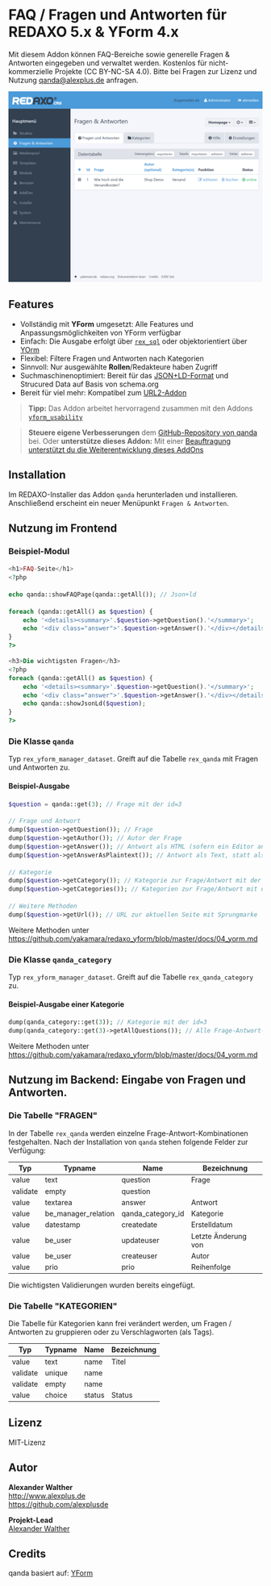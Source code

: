 # FAQ / Fragen und Antworten für REDAXO 5.x & YForm 4.x

Mit diesem Addon können FAQ-Bereiche sowie generelle Fragen & Antworten eingegeben und verwaltet werden. Kostenlos für nicht-kommerzielle Projekte (CC BY-NC-SA 4.0). Bitte bei Fragen zur Lizenz und Nutzung qanda@alexplus.de anfragen.

![GitHub Logo](https://raw.githubusercontent.com/alexplusde/qanda/main/docs/screenshot.png)


## Features

* Vollständig mit **YForm** umgesetzt: Alle Features und Anpassungsmöglichkeiten von YForm verfügbar
* Einfach: Die Ausgabe erfolgt über [`rex_sql`](https://redaxo.org/doku/master/datenbank-queries) oder objektorientiert über [YOrm](https://github.com/yakamara/redaxo_yform_docs/blob/master/de_de/yorm.md)
* Flexibel: Filtere Fragen und Antworten nach Kategorien
* Sinnvoll: Nur ausgewählte **Rollen**/Redakteure haben Zugriff
* Suchmaschinenoptimiert: Bereit für das [JSON+LD-Format](https://jsonld.com/question-and-answer/) und Strucured Data auf Basis von schema.org
* Bereit für viel mehr: Kompatibel zum [URL2-Addon](https://github.com/tbaddade/redaxo_url)

> **Tipp:** Das Addon arbeitet hervorragend zusammen mit den Addons [`yform_usability`](https://github.com/FriendsOfREDAXO/yform_usability/)

> **Steuere eigene Verbesserungen** dem [GitHub-Repository von qanda](https://github.com/alexplusde/qanda) bei. Oder **unterstütze dieses Addon:** Mit einer [Beauftragung unterstützt du die Weiterentwicklung dieses AddOns](https://github.com/sponsors/alexplusde)

## Installation

Im REDAXO-Installer das Addon `qanda` herunterladen und installieren. Anschließend erscheint ein neuer Menüpunkt `Fragen & Antworten`.

## Nutzung im Frontend

### Beispiel-Modul

```php
<h1>FAQ-Seite</h1>
<?php

echo qanda::showFAQPage(qanda::getAll()); // Json+ld

foreach (qanda::getAll() as $question) {
    echo '<details><summary>'.$question->getQuestion().'</summary>';
    echo '<div class="answer">'.$question->getAnswer().'</div></details>';
}
?>
```

```php
<h3>Die wichtigsten Fragen</h3>
<?php
foreach (qanda::getAll() as $question) {
    echo '<details><summary>'.$question->getQuestion().'</summary>';
    echo '<div class="answer">'.$question->getAnswer().'</div></details>';
    echo qanda::showJsonLd($question);
}
?>
```

### Die Klasse `qanda`

Typ `rex_yform_manager_dataset`. Greift auf die Tabelle `rex_qanda` mit Fragen und Antworten zu.

#### Beispiel-Ausgabe

```php
$question = qanda::get(3); // Frage mit der id=3

// Frage und Antwort
dump($question->getQuestion()); // Frage
dump($question->getAuthor()); // Autor der Frage
dump($question->getAnswer()); // Antwort als HTML (sofern ein Editor angegeben wurde)
dump($question->getAnswerAsPlaintext()); // Antwort als Text, statt als HTML

// Kategorie
dump($question->getCategory()); // Kategorie zur Frage/Antwort mit der id=3
dump($question->getCategories()); // Kategorien zur Frage/Antwort mit der id=3

// Weitere Methoden
dump($question->getUrl()); // URL zur aktuellen Seite mit Sprungmarke `question-header-{id}`
```

Weitere Methoden unter https://github.com/yakamara/redaxo_yform/blob/master/docs/04_yorm.md

### Die Klasse `qanda_category`

Typ `rex_yform_manager_dataset`. Greift auf die Tabelle `rex_qanda_category` zu.

#### Beispiel-Ausgabe einer Kategorie

```php
dump(qanda_category::get(3)); // Kategorie mit der id=3
dump(qanda_category::get(3)->getAllQuestions()); // Alle Frage-Antwort-Paare der Kategorie id=3
```

Weitere Methoden unter https://github.com/yakamara/redaxo_yform/blob/master/docs/04_yorm.md

## Nutzung im Backend: Eingabe von Fragen und Antworten.

### Die Tabelle "FRAGEN"

In der Tabelle `rex_qanda` werden einzelne Frage-Antwort-Kombinationen festgehalten. Nach der Installation von `qanda` stehen folgende Felder zur Verfügung:

| Typ      | Typname             | Name              | Bezeichnung         |
| -------- | ------------------- | ----------------- | ------------------- |
| value    | text                | question          | Frage               |
| validate | empty               | question          |                     |
| value    | textarea            | answer            | Antwort             |
| value    | be_manager_relation | qanda_category_id | Kategorie           |
| value    | datestamp           | createdate        | Erstelldatum        |
| value    | be_user             | updateuser        | Letzte Änderung von |
| value    | be_user             | createuser        | Autor               |
| value    | prio                | prio              | Reihenfolge         |

Die wichtigsten Validierungen wurden bereits eingefügt.

### Die Tabelle "KATEGORIEN"

Die Tabelle für Kategorien kann frei verändert werden, um Fragen / Antworten zu gruppieren oder zu Verschlagworten (als Tags).

| Typ      | Typname | Name   | Bezeichnung |
| -------- | ------- | ------ | ----------- |
| value    | text    | name   | Titel       |
| validate | unique  | name   |             |
| validate | empty   | name   |             |
| value    | choice  | status | Status      |

## Lizenz

MIT-Lizenz

## Autor

**Alexander Walther**  
http://www.alexplus.de  
https://github.com/alexplusde  

**Projekt-Lead**  
[Alexander Walther](https://github.com/alexplusde)

## Credits

qanda basiert auf: [YForm](https://github.com/yakamara/redaxo_yform)  
